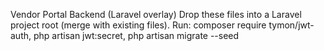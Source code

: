 Vendor Portal Backend (Laravel overlay)
Drop these files into a Laravel project root (merge with existing files).
Run: composer require tymon/jwt-auth, php artisan jwt:secret, php artisan migrate --seed
